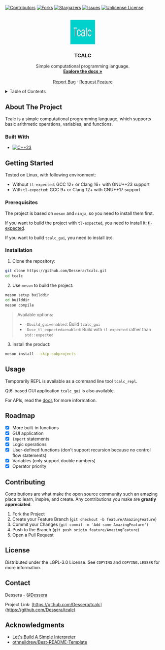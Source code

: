 [![Contributors][contributors-shield]][contributors-url]
[![Forks][forks-shield]][forks-url]
[![Stargazers][stars-shield]][stars-url]
[![Issues][issues-shield]][issues-url]
[![Unlicense License][license-shield]][license-url]

<br />
<div align="center">
  <a href="https://dessera.github.io/tcalc">
    <img src="images/logo.png" alt="Logo" width="80" height="80">
  </a>

  <h3 align="center">TCALC</h3>

  <p align="center">
    Simple computational programming language.
    <br />
    <a href="https://dessera.github.io/tcalc"><strong>Explore the docs »</strong></a>
    <br />
    <br />
    <a href="https://github.com/Dessera/tcalc/issues/new?labels=bug">Report Bug</a>
    &middot;
    <a href="https://github.com/Dessera/tcalc/issues/new?labels=enhancement">Request Feature</a>
  </p>
</div>

<details>
  <summary>Table of Contents</summary>
  <ol>
    <li>
      <a href="#about-the-project">About The Project</a>
      <ul>
        <li><a href="#built-with">Built With</a></li>
      </ul>
    </li>
    <li>
      <a href="#getting-started">Getting Started</a>
      <ul>
        <li><a href="#prerequisites">Prerequisites</a></li>
        <li><a href="#installation">Installation</a></li>
      </ul>
    </li>
    <li><a href="#usage">Usage</a></li>
    <li><a href="#roadmap">Roadmap</a></li>
    <li><a href="#contributing">Contributing</a></li>
    <li><a href="#license">License</a></li>
    <li><a href="#contact">Contact</a></li>
    <li><a href="#acknowledgments">Acknowledgments</a></li>
  </ol>
</details>

## About The Project

Tcalc is a simple computational programming language, which supports basic arithmetic operations, variables, and functions.

### Built With

- [![C++23][cpp-shield]][cpp-url]

## Getting Started

Tested on Linux, with following environment:

- Without `tl-expected`: GCC 12+ or Clang 16+ with GNU++23 support
- With `tl-expected`: GCC 9+ or Clang 12+ with GNU++17 support

### Prerequisites

The project is based on `meson` and `ninja`, so you need to install them first.

If you want to build the project with `tl-expected`, you need to install it: [tl-expected](https://github.com/TartanLlama/expected).

If you want to build `tcalc_gui`, you need to install `Qt6`.

### Installation

1. Clone the repository:

  ```bash
  git clone https://github.com/Dessera/tcalc.git
  cd tcalc
  ```

2. Use `meson` to build the project:

  ```bash
  meson setup builddir
  cd builddir
  meson compile
  ```

> Available options:
>
> - `-Dbuild_gui=enabled`: Build `tcalc_gui`
> - `-Duse_tl_expected=enabled`: Build with `tl-expected` rather than `std::expected`

3. Install the product:

  ```bash
  meson install --skip-subprojects
  ```

## Usage

Temporarily REPL is available as a command line tool `tcalc_repl`.

Qt6-based GUI application `tcalc_gui` is also available.

For APIs, read the [docs](https://dessera.github.io/tcalc) for more information.

## Roadmap

- [x] More built-in functions
- [x] GUI application
- [x] `import` statements
- [x] Logic operations
- [x] User-defined functions (don't support recursion because no control flow statements)
- [x] Variables (only support double numbers)
- [x] Operator priority

## Contributing

Contributions are what make the open source community such an amazing place to learn, inspire, and create. Any contributions you make are **greatly appreciated**.

1. Fork the Project
2. Create your Feature Branch (`git checkout -b feature/AmazingFeature`)
3. Commit your Changes (`git commit -m 'Add some AmazingFeature'`)
4. Push to the Branch (`git push origin feature/AmazingFeature`)
5. Open a Pull Request

## License

Distributed under the LGPL-3.0 License. See `COPYING` and `COPYING.LESSER` for more information.

## Contact

Dessera - [@Dessera](https://github.com/Dessera)

Project Link: [https://github.com/Dessera/tcalc](https://github.com/Dessera/tcalc)

## Acknowledgments

- [Let's Build A Simple Interpreter](https://ruslanspivak.com/lsbasi-part1)
- [othneildrew/Best-README-Template](https://github.com/othneildrew/Best-README-Template)

[contributors-shield]: https://img.shields.io/github/contributors/Dessera/tcalc.svg?style=for-the-badge
[contributors-url]: https://github.com/Dessera/tcalc/graphs/contributors
[forks-shield]: https://img.shields.io/github/forks/Dessera/tcalc.svg?style=for-the-badge
[forks-url]: https://github.com/Dessera/tcalc/network/members
[stars-shield]: https://img.shields.io/github/stars/Dessera/tcalc.svg?style=for-the-badge
[stars-url]: https://github.com/Dessera/tcalc/stargazers
[issues-shield]: https://img.shields.io/github/issues/Dessera/tcalc.svg?style=for-the-badge
[issues-url]: https://github.com/Dessera/tcalc/issues
[license-shield]: https://img.shields.io/github/license/Dessera/tcalc.svg?style=for-the-badge
[license-url]: https://github.com/Dessera/tcalc/blob/master/COPYING.LESSER
[cpp-shield]: https://img.shields.io/badge/C++-00599C?style=for-the-badge&logo=c%2B%2B&logoColor=white
[cpp-url]: https://en.cppreference.com/w/cpp
